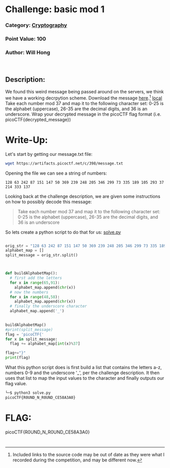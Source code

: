 # **Challenge:** basic mod 1


### **Category:** [Cryptography](../)
### **Point Value:** 100
### **Author:** Will Hong
<br>

## **Description:**
We found this weird message being passed around on the servers, we think we have a working decrpytion scheme. Download the message [here](https://artifacts.picoctf.net/c/398/message.txt).[^1] [local](./message.txt) Take each number mod 37 and map it to the following character set: 0-25 is the alphabet (uppercase), 26-35 are the decimal digits, and 36 is an underscore. Wrap your decrypted message in the picoCTF flag format (i.e. picoCTF{decrypted_message})

# **Write-Up:**
Let's start by getting our message.txt file:
```bash
wget https://artifacts.picoctf.net/c/398/message.txt
```
Opening the file we can see a string of numbers:
```
128 63 242 87 151 147 50 369 239 248 205 346 299 73 335 189 105 293 37 214 333 137 
```
Looking back at the challenge description, we are given some instructions on how to possibly decode this message:
> Take each number mod 37 and map it to the following character set: 0-25 is the alphabet (uppercase), 26-35 are the decimal digits, and 36 is an underscore


So lets create a python script to do that for us: [solve.py](./solve.py)
```python

orig_str = "128 63 242 87 151 147 50 369 239 248 205 346 299 73 335 189 105 293 37 214 333 137"
alphabet_map = []
split_message = orig_str.split()



def buildAlphabetMap():
  # first add the letters
  for x in range(65,91):
    alphabet_map.append(chr(x))
  # now the numbers
  for x in range(48,58):
    alphabet_map.append(chr(x))
  # finally the underscore character
  alphabet_map.append('_')
  

buildAlphabetMap()
#print(split_message)
flag = 'picoCTF{'
for x in split_message:
  flag += alphabet_map[int(x)%37]

flag+="}"  
print(flag)
```  
What this python script does is first build a list that contains the letters a-z, numbers 0-9 and the underscore '_', per the challenge description.  It then uses that list to map the input values to the character and finally outputs our flag value.

```bash
└─$ python3 solve.py
picoCTF{R0UND_N_R0UND_CE58A3A0}
```  


# **FLAG:**  
picoCTF{R0UND_N_R0UND_CE58A3A0}
#
[^1]: Included links to the source code may be out of date as they were what I recorded during the competition, and may be different now.